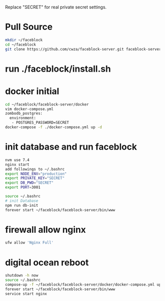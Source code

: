 Replace "SECRET" for real private secret settings.

# Pull Source
``` bash
mkdir ~/faceblock
cd ~/faceblock
git clone https://github.com/cwza/faceblock-server.git faceblock-server
```

# run ./faceblock/install.sh

# docker initial
``` bash
cd ~/faceblock/faceblock-server/docker
vim docker-compose.yml
zombodb_postgres:
  environment:
   - POSTGRES_PASSWORD=SECRET
docker-compose -f ./docker-compose.yml up -d
```

# init database and run faceblock
``` bash
nvm use 7.4
nginx start
add followings to ~/.bashrc
export NODE_ENV="production"
export PRIVATE_KEY="SECRET"
export DB_PWD="SECRET"
export PORT=3001

source ~/.bashrc
# init Database
npm run db-init
forever start ~/faceblock/faceblock-server/bin/www
```

# firewall allow nginx
``` bash
ufw allow 'Nginx Full'
```

# digital ocean reboot
``` bash
shutdown -h now
source ~/.bashrc
compose-up -f ~/faceblock/faceblock-server/docker/docker-compose.yml up -d
forever start ~/faceblock/faceblock-server/bin/www
service start nginx
```

